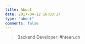 ```yaml
---
title: About
date: 2017-04-12 16:00:17
type: "about"
comments: false
---
```


<blockquote class="blockquote-center">
Backend Developer
i#hteen.cn
</blockquote>